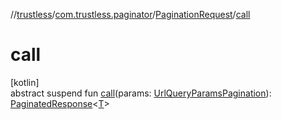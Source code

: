 //[trustless](../../../index.md)/[com.trustless.paginator](../index.md)/[PaginationRequest](index.md)/[call](call.md)

# call

[kotlin]\
abstract suspend fun [call](call.md)(params: [UrlQueryParamsPagination](../../com.trustless.requests.accounts.getAccounts/-url-query-params-pagination/index.md)): [PaginatedResponse](../-paginated-response/index.md)&lt;[T](index.md)&gt;

